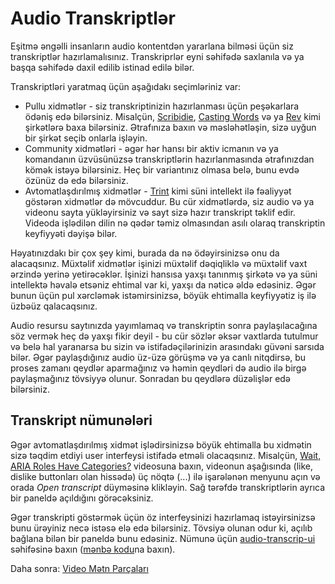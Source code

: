 # Audio Transkriptlər

Eşitmə əngəlli insanların audio kontentdən yararlana bilməsi üçün siz transkriptlər hazırlamalısınız. Transkriprlər eyni səhifədə saxlanıla və ya başqa səhifədə daxil edilib istinad edilə bilər.

Transkriptləri yaratmaq üçün aşağıdakı seçimləriniz var:

- Pullu xidmətlər - siz transkriptinizin hazırlanması üçün peşəkarlara ödəniş edə bilərsiniz. Misalçün, [Scribidie](https://scribie.com/), [Casting Words](https://castingwords.com/) və ya [Rev](https://www.rev.com/) kimi şirkətlərə baxa bilərsiniz. Ətrafınıza baxın və məsləhətləşin, sizə uyğun bir şirkət seçib onlarla işləyin.
- Community xidmətləri - əgər hər hansı bir aktiv icmanın və ya komandanın üzvüsünüzsə transkriptlərin hazırlanmasında ətrafınızdan kömək istəyə bilərsiniz. Heç bir variantınız olmasa belə, bunu evdə özünüz də edə bilərsiniz.
- Avtomatlaşdırılmış xidmətlər - [Trint](https://trint.com/) kimi süni intellekt ilə fəaliyyət göstərən xidmətlər də mövcuddur. Bu cür xidmətlərdə, siz audio və ya videonu sayta yükləyirsiniz və sayt sizə hazır transkript təklif edir. Videoda işlədilən dilin nə qədər təmiz olmasından asılı olaraq transkriptin keyfiyyəti dəyişə bilər.

Həyatınızdakı bir çox şey kimi, burada da nə ödəyirsinizsə onu da alacaqsınız. Müxtəlif xidmətlər işinizi müxtəlif dəqiqliklə və
müxtəlif vaxt ərzində yerinə yetirəcəklər. İşinizi hansısa yaxşı tanınmış şirkətə və ya süni intellektə həvalə etsəniz ehtimal var ki, yaxşı da nəticə əldə edəsiniz. Əgər bunun üçün pul xərcləmək istəmirsinizsə, böyük ehtimalla keyfiyyətiz iş ilə üzbəüz qalacaqsınız.

Audio resursu saytınızda yayımlamaq və transkriptin sonra paylaşılacağına söz vermək heç də yaxşı fikir deyil - bu cür sözlər əksər vaxtlarda tutulmur və belə hal yaranarsa bu sizin və istifadəçilərinizin arasındakı güvəni sarsıda bilər. Əgər paylaşdığınız audio üz-üzə görüşmə və ya canlı nitqdirsə, bu proses zamanı qeydlər aparmağınız və həmin qeydləri də audio ilə birgə paylaşmağınız tövsiyyə olunur. Sonradan bu qeydlərə düzəlişlər edə bilərsiniz.

## Transkript nümunələri

Əgər avtomatlaşdırılmış xidmət işlədirsinizsə böyük ehtimalla bu xidmətin sizə təqdim etdiyi user interfeysi istifadə etməli olacaqsınız. Misalçün, [ Wait, ARIA Roles Have Categories?](https://www.youtube.com/watch?v=mwF-PpJOjMs) videosuna baxın, videonun aşağısında (like, dislike buttonları olan hissədə) üç nöqtə (...) ilə işarələnən menyunu açın və orada _Open transcript_ düyməsinə klikləyin. Sağ tərəfdə transkriptlərin ayrıca bir paneldə açıldığını görəcəksiniz.

Əgər transkripti göstərmək üçün öz interfeysinizi hazırlamaq istəyirsinizsə bunu ürəyiniz necə istəsə elə edə bilərsiniz. Tövsiyə olunan odur ki, açılıb bağlana bilən bir paneldə bunu edəsiniz. Nümunə üçün [audio-transcrip-ui](https://mdn.github.io/learning-area/accessibility/multimedia/audio-transcript-ui/) səhifəsinə baxın ([mənbə kodu](https://github.com/mdn/learning-area/tree/master/accessibility/multimedia/audio-transcript-ui)na baxın).

Daha sonra: [Video Mətn Parçaları](muyesser-multimedia/video-metn-parcalari.md)
